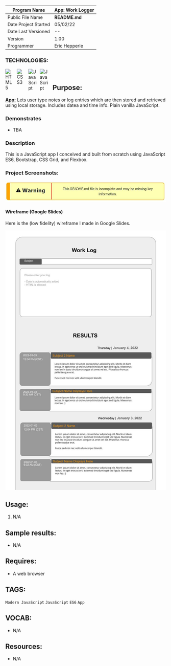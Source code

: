 | Program Name         | **App: Work Logger** |
| -------------------- | -------------------- |
| Public File Name     | **README.md**        |
| Date Project Started | 05/02/22             |
| Date Last Versioned  | --                   |
| Version              | 1.00                 |
| Programmer           | Eric Hepperle        |

### TECHNOLOGIES:

<img align="left" alt="HTML5" title="HTML5" width="26px" src="https://cdn.jsdelivr.net/gh/devicons/devicon/icons/html5/html5-original.svg" style="padding-right:10px;" />
<img align="left" alt="CSS3" title="CSS3" width="26px" src="https://cdn.jsdelivr.net/gh/devicons/devicon/icons/css3/css3-original.svg" style="padding-right:10px;" />
<img align="left" alt="JavaScript" title="JavaScript" width="26px" src="https://cdn.jsdelivr.net/gh/devicons/devicon/icons/javascript/javascript-original.svg" style="padding-right:10px;" />
<img align="left" alt="JavaScript" title="Boostrap" width="30px" src="https://cdn.jsdelivr.net/gh/devicons/devicon/icons/bootstrap/bootstrap-original.svg" style="padding-right:10px;" />

<br>

## Purpose:
**<u>App:</u>** Lets user type notes or log entries which are then stored and retrieved using local storage. Includes datea and time info. Plain vanilla JavaScript.

### Demonstrates

- TBA

### Description

This is a JavaScript app I conceived and built from scratch using JavaScript ES6, Bootstrap, CSS Grid, and Flexbox.
  
### Project Screenshots:

![Warning](img/warning-1.jpg)

#### Wireframe (Google Slides)

Here is the (low fidelity) wireframe I made in Google Slides.

<!--
<link rel="stylesheet" href="messages.css">

<aside class="warning in-progress">
  <div class="warning-label">
    Warning
  </div>
  <div class="warning-details">
    This README.md file is incomplete and may be missing key information.
  </div>
</aside>
 -->
![Mockup](img/screen-mockup-2.jpg)


## Usage:
1. N/A
   
## Sample results: 

- N/A

## Requires:
* A web browser

## TAGS:
`Modern JavaScript` `JavaScript` `ES6` `App`

## VOCAB:
- N/A

## Resources:
- N/A
